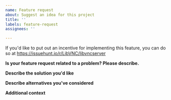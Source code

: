 ```yaml
---
name: Feature request
about: Suggest an idea for this project
title: ''
labels: feature-request
assignees: ''

---
```


If you'd like to put out an incentive for implementing this feature, you can do so at https://issuehunt.io/r/LibVNC/libvncserver

**Is your feature request related to a problem? Please describe.**
<!-- A clear and concise description of what the problem is. Ex. I'm always frustrated when [...] -->

**Describe the solution you'd like**
<!--A clear and concise description of what you want to happen.-->

**Describe alternatives you've considered**
<!--A clear and concise description of any alternative solutions or features you've considered.-->

**Additional context**
<!--Add any other context or screenshots about the feature request here. -->
